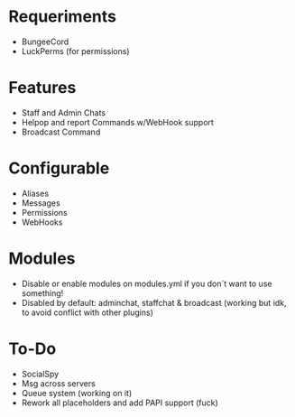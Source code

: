 # Requeriments
- BungeeCord 
- LuckPerms (for permissions)
# Features
- Staff and Admin Chats
- Helpop and report Commands w/WebHook support
- Broadcast Command
# Configurable
- Aliases
- Messages
- Permissions
- WebHooks
# Modules
- Disable or enable modules on modules.yml if you don´t want to use something!
- Disabled by default: adminchat, staffchat & broadcast (working but idk, to avoid conflict with other plugins)
# To-Do
- SocialSpy
- Msg across servers
- Queue system (working on it)
- Rework all placeholders and add PAPI support (fuck)
